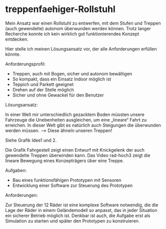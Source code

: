 # treppenfaehiger-Rollstuhl

Mein Ansatz war einen Rollstuhl zu entwerfen, mit dem Stufen und Treppen (auch gewendelte) autonom überwunden werden können.
Trotz langer Recherche konnte ich kein wirklich gut funktionierendes Konzept entdecken.

Hier stelle ich meinen Lösungsansatz vor, der alle Anforderungen erfüllen könnte.

Anforderungsprofil:
  * Treppen, auch mit Bogen, sicher und autonom bewältigen 
  * So kompakt, dass ein Einsatz Indoor möglich ist
  * Teppich und Parkett geeignet
  * Drehen auf der Stelle möglich
  * Sicher und ohne Gewackel für den Benutzer

Lösungsansatz:

In einer Welt mir unterschiedlich gezacktem Boden müssten unsere Fahrzeuge die Unebenheiten ausgleichen, um eine „lineare“ Fahrt zu erreichen. In dieser Welt gibt es natürlich auch Steigungen die überwunden werden müssen. --> Diese ähneln unseren Treppen!

Siehe Grafik Idee1 und 2.

Die Grafik Fahrgestell zeigt einen Entwurf mit Knickgelenk der auch gewendelte Treppen überwinden kann.
Das Video rad-hoch3 zeigt die lineare Bewegung eines Konzepträgers über eine Treppe.

Aufgaben:

  * Bau eines funktionsfähigen Prototypen mit Sensoren 
  * Entwicklung einer Software zur Steuerung des Prototypen
  
Anforderungen:

Zur Steuerung der 12 Räder ist eine komplexe Software notwendig, die die Lage der Räder in einem Geländemodell so anpasst, das in jeder Situation ein sicherer Betrieb möglich ist. 
Denkbar ist auch, die Aufgabe erst als Simulation zu starten und später den Prototypen zu konstruieren.

